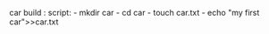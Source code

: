 car build :
  script:
    - mkdir car
    - cd car
    - touch car.txt
    - echo "my first car">>car.txt
